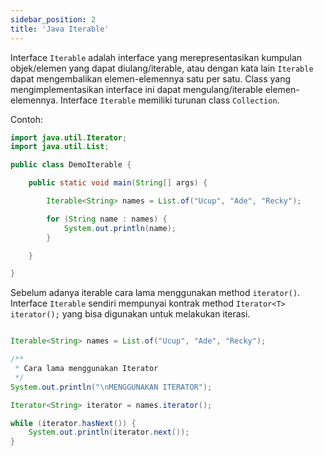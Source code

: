 ```yaml
---
sidebar_position: 2
title: 'Java Iterable'
---
```


Interface `Iterable` adalah interface yang merepresentasikan kumpulan objek/elemen yang dapat diulang/iterable, atau dengan kata lain `Iterable` dapat mengembalikan elemen-elemennya satu per satu. Class yang mengimplementasikan interface ini dapat mengulang/iterable elemen-elemennya. Interface `Iterable` memiliki turunan class `Collection`.

Contoh:

```java
import java.util.Iterator;
import java.util.List;

public class DemoIterable {

    public static void main(String[] args) {

        Iterable<String> names = List.of("Ucup", "Ade", "Recky");

        for (String name : names) {
            System.out.println(name);
        }

    }

}
```

Sebelum adanya iterable cara lama menggunakan method `iterator()`. Interface `Iterable` sendiri mempunyai kontrak method `Iterator<T> iterator();` yang bisa digunakan untuk melakukan iterasi.

```java

Iterable<String> names = List.of("Ucup", "Ade", "Recky");

/**
 * Cara lama menggunakan Iterator
 */
System.out.println("\nMENGGUNAKAN ITERATOR");

Iterator<String> iterator = names.iterator();

while (iterator.hasNext()) {
    System.out.println(iterator.next());
}
```